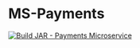 # MS-Payments

[![Build JAR - Payments Microservice](https://github.com/Obligatorio-Devops-Danya-Hernan/MS-Payments/actions/workflows/maven.yml/badge.svg?branch=master)](https://github.com/Obligatorio-Devops-Danya-Hernan/MS-Payments/actions/workflows/maven.yml)
